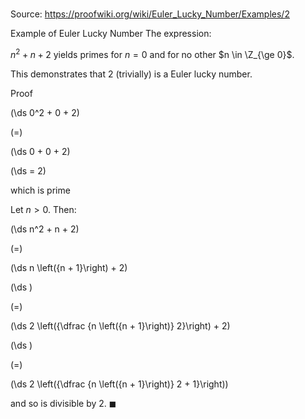 # 

Source: https://proofwiki.org/wiki/Euler_Lucky_Number/Examples/2

Example of Euler Lucky Number
The expression:

$n^2 + n + 2$
yields primes for $n = 0$ and for no other $n \in \Z_{\ge 0}$.

This demonstrates that $2$ (trivially) is a Euler lucky number.


Proof













\(\ds 0^2 + 0 + 2\)

\(=\)







\(\ds 0 + 0 + 2\)

\(\ds = 2\)



which is prime




Let $n > 0$.
Then:














\(\ds n^2 + n + 2\)

\(=\)







\(\ds n \left({n + 1}\right) + 2\)




















\(\ds \)

\(=\)







\(\ds 2 \left({\dfrac {n \left({n + 1}\right)} 2}\right) + 2\)




















\(\ds \)

\(=\)







\(\ds 2 \left({\dfrac {n \left({n + 1}\right)} 2 + 1}\right)\)









and so is divisible by $2$.
$\blacksquare$





